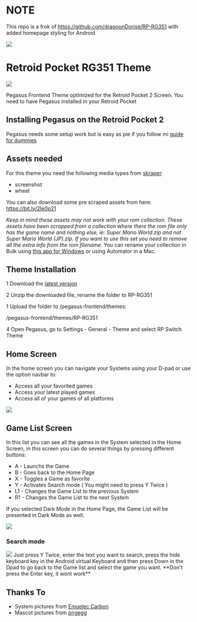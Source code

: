 # NOTE

This repo is a frok of https://github.com/dragoonDorise/RP-RG351 with added homepage styling for Android

<img src="https://raw.githubusercontent.com/akmalhisyam/RP-RG351/main/screenshots/home-android.png">

# Retroid Pocket RG351 Theme

<img src="https://raw.githubusercontent.com/dragoonDorise/RP-RG351/main/screenshots/hero.jpg">

Pegasus Frontend Theme optimized for the Retroid Pocket 2 Screen. You need to have Pegasus installed in your Retroid Pocket

## Installing Pegasus on the Retroid Pocket 2

Pegasus needs some setup work but is easy as pie if you follow mi [guide for dummies](https://github.com/dragoonDorise/pegasus-rp2-metadata)

## Assets needed
For this theme you need the following media types from [skraper](http://skraper.net):
* screenshot
* wheel


You can also download some pre scraped assets from here: https://bit.ly/2Ie0p21

*Keep in mind these assets may not work with your rom collection. These assets have been scrapped from a collection where there the rom file only has the game name and nothing else, ie: Super Mario World.zip and not Super Mario World (JP).zip. If you want to use this set you need to remove all the extra info from the rom filename.* You can rename your collection in Bulk using [this app for Windows](https://www.bulkrenameutility.co.uk/#mainscreen) or using Automator in a Mac.

## Theme Installation

1 Download the [latest version](https://github.com/dragoonDorise/RP-RG351/releases/latest)

2 Unzip the downloaded file, rename the folder to RP-RG351

1 Upload the folder to /pegasus-frontend/themes:

/pegasus-frontend/themes/RP-RG351

4 Open Pegasus, go to Settings - General - Theme and select RP Switch Theme

## Home Screen

In the home screen you can navigate your Systems using your D-pad or use the option navbar to:

- Access all your favorited games
- Access your latest played games
- Access all of your games of all platforms

<img src="https://raw.githubusercontent.com/dragoonDorise/RP-RG351/main/screenshots/home.jpg">

## Game List Screen

In this list you can see all the games in the System selected in the Home Screen, in this screen you can do several things by pressing different buttons:

- A - Launchs the Game
- B - Goes back to the Home Page
- X - Toggles a Game as favorite
- Y - Activates Search mode ( You might need to press Y Twice )
- L1 - Changes the Game List to the previous System
- R1 - Changes the Game List to the next System

If you selected Dark Mode in the Home Page, the Game List will be presented in Dark Mode as well.

<img src="https://raw.githubusercontent.com/dragoonDorise/RP-RG351/main/screenshots/games.jpg">

### Search mode

<img src="https://raw.githubusercontent.com/dragoonDorise/RP-RG351/main/screenshots/search.jpg">
Just press Y Twice, enter the text you want to search, press the hide keyboard key in the Android virtual Keyboard and then press Down in the Dpad to go back to the Game list and select the game you want. **Don't press the Enter key, it wont work**

## Thanks To

- System pictures from [Emuelec Carbon](https://github.com/EmuELEC/es-theme-EmuELEC-carbon)
- Mascot pictures from [pngegg](https://www.pngegg.com)

